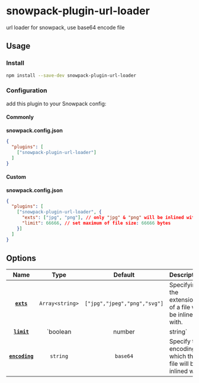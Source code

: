 # snowpack-plugin-url-loader
url loader for snowpack, use base64 encode file

## Usage

### Install
```bash
npm install --save-dev snowpack-plugin-url-loader
```

### Configuration
add this plugin to your Snowpack config:  

#### Commonly
**snowpack.config.json**
```json
{
  "plugins": [
    ["snowpack-plugin-url-loader"]
  ]
}
```

#### Custom
**snowpack.config.json**
```json
{
  "plugins": [
    ["snowpack-plugin-url-loader", {
      "exts": ["jpg", "png"], // only "jpg" & "png" will be inlined with
      "limit": 66666, // set maximum of file size: 66666 bytes
    }]
  ]
}
```

## Options

|             Name              |            Type             |                 Default                    | Description                                                                         |
| :---------------------------: | :-------------------------: | :----------------------------------------: | :---------------------------------------------------------------------------------- |
|     **[`exts`](#limit)**      |       `Array<string>`       |       `["jpg","jpeg","png","svg"]`         | Specifying the extensions of a file will be inlined with.                           |
|     **[`limit`](#limit)**     | `boolean | number | string` |                 `10240`                    | Specifying the maximum size of a file in bytes.                                     |
|  **[`encoding`](#encoding)**  |          `string`           |                 `base64`                   | Specify the encoding which the file will be inlined with.                           |


